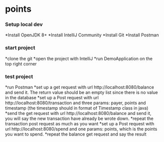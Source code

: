 # points
### Setup local dev
*Install OpenJDK 8+
*Install IntelliJ Community
*Install Git
*Install Postman

### start project
*clone the git
*open the project with IntelliJ
*run DemoApplication on the top right corner

### test project
*run Postman
*set up a get request with url http://localhost:8080/balance and send it. The return value should be an empty list since there is no value in the database
*set up a Post request with url http://localhost:8080/transaction and three params: payer, points and timestamp (the timestamp should in format of Timestamp class in java)
*send the get request with url http://localhost:8080/balance and send it, you will say the new transaction have already be wrote down.
*repeat the transaction post request as much as you want
*set up a Post request with url http://localhost:8080/spend and one params: points, which is the points you want to spend.
*repeat the balance get request and say the result
